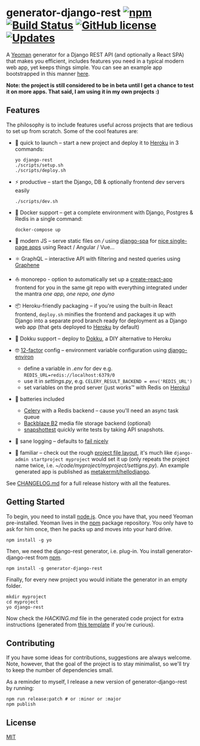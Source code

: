 # generator-django-rest [![npm](https://badge.fury.io/js/generator-django-rest.svg)](http://badge.fury.io/js/generator-django-rest) [![Build Status](https://travis-ci.org/metakermit/generator-django-rest.svg?branch=master)](https://travis-ci.org/metakermit/generator-django-rest) [![GitHub license](https://img.shields.io/badge/license-MIT-blue.svg)](https://raw.githubusercontent.com/metakermit/generator-django-rest/master/LICENSE) [![Updates](https://pyup.io/repos/github/metakermit/generator-django-rest/shield.svg)](https://pyup.io/repos/github/metakermit/generator-django-rest/)

A [Yeoman](http://yeoman.io) generator for a Django REST API
(and optionally a React SPA)
that makes you efficient, includes features you need in a typical
modern web app, yet keeps things simple. You can see an example app bootstrapped
in this manner [here][hellodjango].

**Note: the project is still considered to be in beta until I get a chance
to test it on more apps. That said, I am using it in my own projects :)**

## Features

The philosophy is to include features useful across projects
that are tedious to set up from scratch.
Some of the cool features are:

* 🚀 quick to launch – start a new project and deploy it to [Heroku][]
  in 3 commands:
  
  ```shell
  yo django-rest
  ./scripts/setup.sh
  ./scripts/deploy.sh
  ```

* ⚡️ productive – start the Django, DB & optionally frontend dev servers easily

  ```shell
  ./scripts/dev.sh
  ```

* 🐳 Docker support – get a complete environment with Django, Postgres & Redis in a single command:

  ```shell
  docker-compose up
  ```

* 🦄 modern JS – serve static files on _/_ using [django-spa][] for
  [nice single-page apps][spa-frontend-on-heroku] using React / Angular / Vue…
* ⚛️ GraphQL – interactive API with filtering and nested queries using [Graphene](https://docs.graphene-python.org/en/latest/)
* ⛵️ monorepo - option to automatically set up a [create-react-app][]
  frontend for you in the same git repo with everything integrated under the mantra
  _one app, one repo, one dyno_
* 📦 Heroku-friendly packaging – if you're using the built-in React frontend,
  `deploy.sh` minifies the frontend and packages it up with Django
  into a separate prod branch ready for deployment as a Django web app
  (that gets deployed to [Heroku][] by default)
* 🍣 Dokku support – deploy to [Dokku](https://github.com/dokku/dokku), a DIY alternative to Heroku
* 🤓 [12-factor][] config – environment variable configuration using [django-environ](https://github.com/joke2k/django-environ)

  * define a variable in _.env_ for dev e.g. `REDIS_URL=redis://localhost:6379/0`
  * use it in _settings.py_, e.g. `CELERY_RESULT_BACKEND = env('REDIS_URL')`
  * set variables on the prod server (just works™ with Redis on [Heroku][])

* 🔋 batteries included

  * [Celery][] with a Redis backend – cause you'll need an async task queue
  * [Backblaze B2](https://www.backblaze.com/b2/cloud-storage.html)
    media file storage backend (optional)
  * [snapshottest](https://github.com/syrusakbary/snapshottest) quickly write tests
    by taking API snapshots.

* 📜 sane logging – defaults to
  [fail nicely](https://github.com/metakermit/fail-nicely-django)
* 🐶 familiar – check out the rough
  [project file layout](generators/app/templates/django/mysite),
  it's much like `django-admin startproject myproject` would set it up
  (only repeats the project name twice,
  i.e. _~/code/myproject/myproject/settigns.py_). An example generated app is
  published as [metakermit/hellodjango][hellodjango].

See [CHANGELOG.md](./CHANGELOG.md) for a full release history with all the
features.

## Getting Started

To begin, you need to install [node.js](https://nodejs.org).
Once you have that, you need Yeoman pre-installed. Yeoman lives in the
[npm](https://npmjs.org) package repository. You only have to ask for him
once, then he packs up and moves into your hard drive.

```shell
npm install -g yo
```

Then, we need the django-rest generator, i.e. plug-in. You install
generator-django-rest from
[npm](https://www.npmjs.com/package/generator-django-rest).

```shell
npm install -g generator-django-rest
```

Finally, for every new project you would initiate the generator
in an empty folder.

```shell
mkdir myproject
cd myproject
yo django-rest
```

Now check the _HACKING.md_ file in the generated code project for
extra instructions (generated from [this template](https://github.com/metakermit/generator-django-rest/blob/master/generators/app/templates/django/mysite/HACKING.md) if you're curious).

## Contributing

If you have some ideas for contributions, suggestions are always welcome.
Note, however, that the goal of the project is to stay minimalist,
so we'll try to keep the number of dependencies small.

As a reminder to myself, I release a new version of generator-django-rest by running:

```shell
npm run release:patch # or :minor or :major
npm publish
```

## License

[MIT](LICENSE)

[heroku]: https://heroku.com/
[12-factor]: https://12factor.net/config
[spa-frontend-on-heroku]: https://metakermit.com/2016/simple-way-to-set-up-django-a-spa-frontend-on-heroku/
[celery]: http://www.celeryproject.org/
[create-react-app]: https://github.com/facebookincubator/create-react-app
[django-spa]: https://github.com/metakermit/django-spa
[hellodjango]: https://github.com/metakermit/hellodjango
